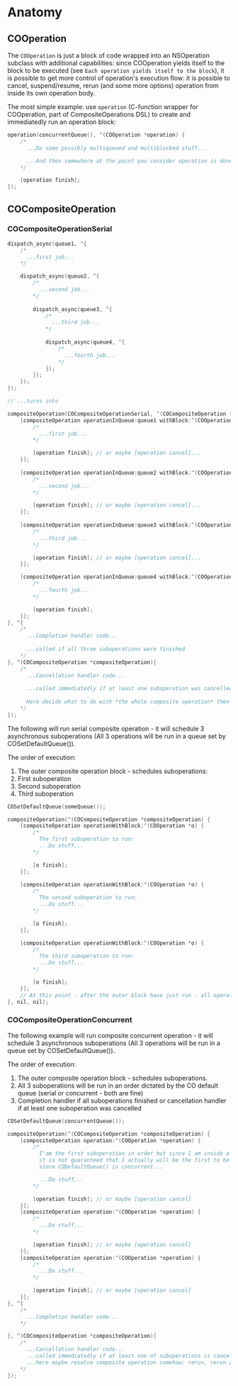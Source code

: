 # Anatomy

## COOperation

The `COOperation` is just a block of code wrapped into an NSOperation subclass with additional capabilities: since COOperation yields itself to the block to be executed (see `Each operation yields itself to the block`), it is possible to get more control of operation's execution flow: it is possible to cancel, suspend/resume, rerun (and some more options) operation from inside its own operation body.

The most simple example: use `operation` (C-function wrapper for COOperation, part of CompositeOperations DSL) to create and immediatedly run an operation block:

```objective-c
operation(concurrentQueue(), ^(COOperation *operation) {
    /*
      ...Do some possibly multiqueued and multiblocked stuff...

      ...And then somewhere at the point you consider operation is done, finish it with the -finish:
    */

    [operation finish];
});
```

## COCompositeOperation

### COCompositeOperationSerial

```objective-c
dispatch_async(queue1, ^{
    /* 
      ...first job... 
    */

    dispatch_async(queue2, ^{
        /* 
          ...second job... 
        */
        
        dispatch_async(queue3, ^{
            /* 
              ...third job... 
            */
            
            dispatch_async(queue4, ^{ 
                /*
                  ...fourth job... 
                */ 
            });
        });
    });    
});

// ...turns into 

compositeOperation(COCompositeOperationSerial, ^(COCompositeOperation *compositeOperation){
    [compositeOperation operationInQueue:queue1 withBlock:^(COOperation *operation){
        /* 
          ...first job... 
        */

        [operation finish]; // or maybe [operation cancel]...
    }];
    
    [compositeOperation operationInQueue:queue2 withBlock:^(COOperation *operation){
        /* 
          ...second job... 
        */

        [operation finish]; // or maybe [operation cancel]...
    }];
   
    [compositeOperation operationInQueue:queue3 withBlock:^(COOperation *operation){
        /* 
          ...third job... 
        */

        [operation finish]; // or maybe [operation cancel]...
    }]; 

    [compositeOperation operationInQueue:queue4 withBlock:^(COOperation *operation){
        /* 
          ...fourth job... 
        */

        [operation finish];
    }]; 
}, ^{
    /*
      ...Completion handler code... 
      
      ...called if all three suboperations were finished
    */
}, ^(COCompositeOperation *compositeOperation){
    /*
      ...Cancellation handler code... 
      
      ...called immediatedly if at least one suboperation was cancelled
     
      Here decide what to do with *the whole composite operation* then
    */
});
```

The following will run serial composite operation - it will schedule 3 asynchronous suboperations (All 3 operations will be run in a queue set by COSetDefaultQueue()).

The order of execution:

1. The outer composite operation block - schedules suboperations:
2. First suboperation
3. Second suboperation
4. Third suboperation
 
```objective-c
COSetDefaultQueue(someQueue());

compositeOperation(^(COCompositeOperation *compositeOperation) {
    [compositeOperation operationWithBlock:^(COOperation *o) {
        /*
          The first suboperation to run:
          ...Do stuff...
        */

        [o finish];
    }];

    [compositeOperation operationWithBlock:^(COOperation *o) {
        /*
          The second suboperation to run:
          ...Do stuff...
        */

        [o finish];
    }];

    [compositeOperation operationWithBlock:^(COOperation *o) {
        /* 
          The third suboperation to run:
          ...Do stuff...
        */

        [o finish];
    }];
    // At this point - after the outer block have just run - all operations are scheduled to be run in CODefaultQueue()
}, nil, nil);
```
### COCompositeOperationConcurrent

The following example will run composite concurrent operation - it will schedule 3 asynchronous suboperations (All 3 operations will be run in a queue set by COSetDefaultQueue()).

The order of execution:

1. The outer composite operation block - schedules suboperations.
2. All 3 suboperations will be run in an order dictated by the CO default queue (serial or concurrent - both are fine)
3. Completion handler if all suboperations finished or cancellation handler if at least one suboperation was cancelled

```objective-c
COSetDefaultQueue(concurrentQueue());

compositeOperation(^(COCompositeOperation *compositeOperation) {
    [compositeOperation operation:^(COOperation *operation) {
        /* 
          I'am the first suboperation in order but since I am inside a concurrent operation (not serial!) 
          it is not guaranteed that I actually will be the first to be run 
          since CODefaultQueue() is concurrent...

          ...Do stuff...
        */

        [operation finish]; // or maybe [operation cancel]
    }];
    [compositeOperation operation:^(COOperation *operation) {
        /*
          ...Do stuff...
        */

        [operation finish]; // or maybe [operation cancel]
    }];
    [compositeOperation operation:^(COOperation *operation) {
        /*
          ...Do stuff...
        */

        [operation finish]; // or maybe [operation cancel]
    }];
}, ^{
    /*
      ...Completion handler code...
    */

}, ^(COCompositeOperation *compositeOperation){
    /*
      ...Cancellation handler code...
      ...called immediatedly if at least one of suboperations is cancelled.
      ...here maybe resolve composite operation somehow: rerun, rerun after, or cancel... see <COOperationResolver>
    */
});

```



